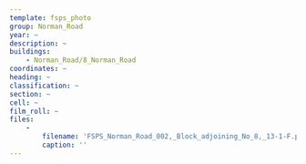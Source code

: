 ```yaml
---
template: fsps_photo
group: Norman_Road
year: ~
description: ~
buildings:
    - Norman_Road/8_Norman_Road
coordinates: ~
heading: ~
classification: ~
section: ~
cell: ~
film_roll: ~
files:
    -
        filename: 'FSPS_Norman_Road_002,_Block_adjoining_No_8,_13-1-F.png'
        caption: ''
---
```

